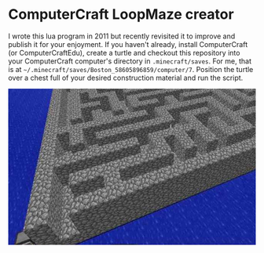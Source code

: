 # ComputerCraft LoopMaze creator

I wrote this lua program in 2011 but recently revisited it to improve and publish it for your enjoyment. If you haven't already, install ComputerCraft (or ComputerCraftEdu), create a turtle and checkout this repository into your ComputerCraft computer's directory in `.minecraft/saves`. For me, that is at `~/.minecraft/saves/Boston_58605896859/computer/7`. Position the turtle over a chest full of your desired construction material and run the script.

![screenshot of generated maze](https://github.com/TamaMcGlinn/loopmaze.lua/blob/master/sunset.jpg?raw=true)
